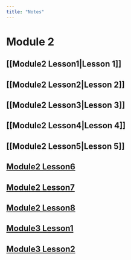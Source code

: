 ```yaml
---
title: "Notes"
---
```

# Module 2

## [[Module2 Lesson1|Lesson 1]]

## [[Module2 Lesson2|Lesson 2]]

## [[Module2 Lesson3|Lesson 3]]

## [[Module2 Lesson4|Lesson 4]]

## [[Module2 Lesson5|Lesson 5]]

## [Module2 Lesson6](Module2%20Lesson6.md)

## [Module2 Lesson7](Module2%20Lesson7.md)

## [Module2 Lesson8](Module2%20Lesson8.md)

## [Module3 Lesson1](Module3%20Lesson1.md)

## [Module3 Lesson2](Module3%20Lesson2.md)

